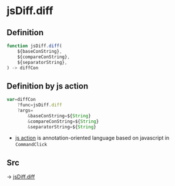 # jsDiff.diff

## Definition

```js.js
function jsDiff.diff(
	${baseConString},
	${compareConString},
	${separatorString},
) -> diffCon
```


## Definition by js action

```js.js
var=diffCon
	?func=jsDiff.diff
	?args=
		&baseConString=${String}
		&compareConString=${String}
		&separatorString=${String}
```

- [js action](#) is annotation-oriented language based on javascript in `CommandClick`



## Src

-> [jsDiff.diff](https://github.com/puutaro/CommandClick/blob/master/app/src/main/java/com/puutaro/commandclick/fragment_lib/terminal_fragment/js_interface/text/JsDiff.kt#L9)


